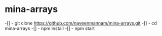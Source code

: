 # mina-arrays

-[] - git clone https://github.com/naveenmannam/mina-arrays.git
-[] - cd mina-arrays
-[] - npm install
-[] - npm start
